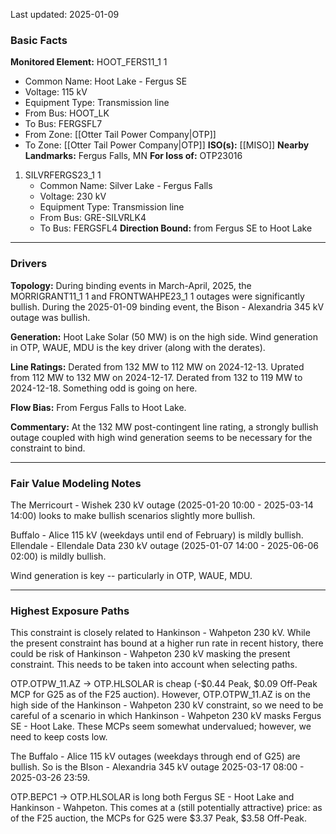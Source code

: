 Last updated: 2025-01-09
### Basic Facts
**Monitored Element:** HOOT_FERS11_1 1
- Common Name: Hoot Lake - Fergus SE
- Voltage: 115 kV
- Equipment Type: Transmission line
- From Bus: HOOT_LK
- To Bus: FERGSFL7
- From Zone: [[Otter Tail Power Company|OTP]]
- To Zone: [[Otter Tail Power Company|OTP]]
**ISO(s):** [[MISO]]
**Nearby Landmarks:** Fergus Falls, MN
**For loss of:** OTP23016
1. SILVRFERGS23_1 1
    - Common Name: Silver Lake - Fergus Falls
    - Voltage: 230 kV
	- Equipment Type: Transmission line
    - From Bus: GRE-SILVRLK4
    - To Bus: FERGSFL4
**Direction Bound:** from Fergus SE to Hoot Lake

---
### Drivers
**Topology:**
During binding events in March-April, 2025, the MORRIGRANT11_1 1 and FRONTWAHPE23_1 1 outages were significantly bullish.
During the 2025-01-09 binding event, the Bison - Alexandria 345 kV outage was bullish.

**Generation:**
Hoot Lake Solar (50 MW) is on the high side.
Wind generation in OTP, WAUE, MDU is the key driver (along with the derates).

**Line Ratings:**
Derated from 132 MW to 112 MW on 2024-12-13. Uprated from 112 MW to 132 MW on 2024-12-17. Derated from 132 to 119 MW to 2024-12-18. Something odd is going on here.

**Flow Bias:**
From Fergus Falls to Hoot Lake.

**Commentary:**
At the 132 MW post-contingent line rating, a strongly bullish outage coupled with high wind generation seems to be necessary for the constraint to bind.

---
### Fair Value Modeling Notes
The Merricourt - Wishek 230 kV outage (2025-01-20 10:00 - 2025-03-14 14:00) looks to make bullish scenarios slightly more bullish.

Buffalo - Alice 115 kV (weekdays until end of February) is mildly bullish.
Ellendale - Ellendale Data 230 kV outage (2025-01-07 14:00 - 2025-06-06 02:00) is mildly bullish.

Wind generation is key -- particularly in OTP, WAUE, MDU.

---
### Highest Exposure Paths
This constraint is closely related to Hankinson - Wahpeton 230 kV. While the present constraint has bound at a higher run rate in recent history, there could be risk of Hankinson - Wahpeton 230 kV masking the present constraint. This needs to be taken into account when selecting paths.

OTP.OTPW_11.AZ -> OTP.HLSOLAR is cheap (-$0.44 Peak, $0.09 Off-Peak MCP for G25 as of the F25 auction). However, OTP.OTPW_11.AZ is on the high side of the Hankinson - Wahpeton 230 kV constraint, so we need to be careful of a scenario in which Hankinson - Wahpeton 230 kV masks Fergus SE - Hoot Lake. These MCPs seem somewhat undervalued; however, we need to keep costs low.

The Buffalo - Alice 115 kV outages (weekdays through end of G25) are bullish. So is the BIson - Alexandria 345 kV outage 2025-03-17 08:00 - 2025-03-26 23:59.

OTP.BEPC1 -> OTP.HLSOLAR is long both Fergus SE - Hoot Lake and Hankinson - Wahpeton. This comes at a (still potentially attractive) price: as of the F25 auction, the MCPs for G25 were $3.37 Peak, $3.58 Off-Peak.
